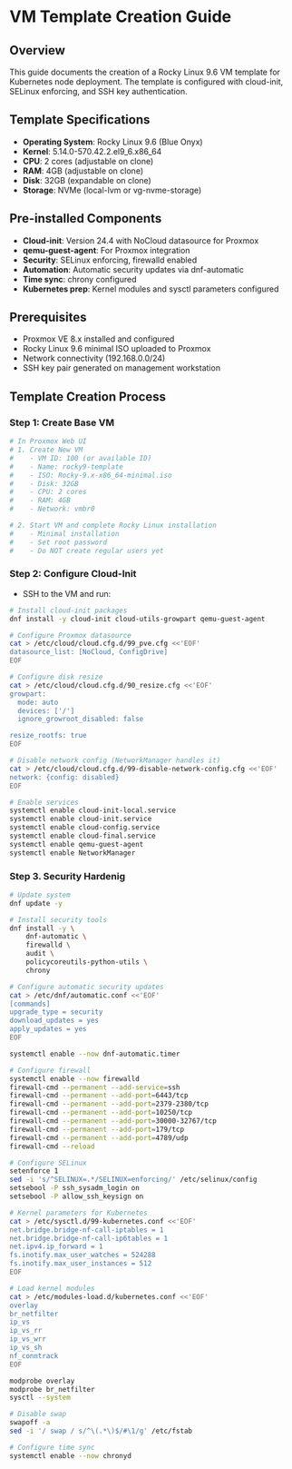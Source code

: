 # VM Template Creation Guide

## Overview

This guide documents the creation of a Rocky Linux 9.6 VM template for Kubernetes node deployment. The template is configured with cloud-init, SELinux enforcing, and SSH key authentication.

## Template Specifications

- **Operating System**: Rocky Linux 9.6 (Blue Onyx)
- **Kernel**: 5.14.0-570.42.2.el9_6.x86_64
- **CPU**: 2 cores (adjustable on clone)
- **RAM**: 4GB (adjustable on clone)
- **Disk**: 32GB (expandable on clone)
- **Storage**: NVMe (local-lvm or vg-nvme-storage)

## Pre-installed Components

- **Cloud-init**: Version 24.4 with NoCloud datasource for Proxmox
- **qemu-guest-agent**: For Proxmox integration
- **Security**: SELinux enforcing, firewalld enabled
- **Automation**: Automatic security updates via dnf-automatic
- **Time sync**: chrony configured
- **Kubernetes prep**: Kernel modules and sysctl parameters configured

## Prerequisites

- Proxmox VE 8.x installed and configured
- Rocky Linux 9.6 minimal ISO uploaded to Proxmox
- Network connectivity (192.168.0.0/24)
- SSH key pair generated on management workstation

## Template Creation Process

### Step 1: Create Base VM
```bash
# In Proxmox Web UI
# 1. Create New VM
#    - VM ID: 100 (or available ID)
#    - Name: rocky9-template
#    - ISO: Rocky-9.x-x86_64-minimal.iso
#    - Disk: 32GB
#    - CPU: 2 cores
#    - RAM: 4GB
#    - Network: vmbr0

# 2. Start VM and complete Rocky Linux installation
#    - Minimal installation
#    - Set root password
#    - Do NOT create regular users yet
```

### Step 2: Configure Cloud-Init

- SSH to the VM and run:

```bash
# Install cloud-init packages
dnf install -y cloud-init cloud-utils-growpart qemu-guest-agent

# Configure Proxmox datasource
cat > /etc/cloud/cloud.cfg.d/99_pve.cfg <<'EOF'
datasource_list: [NoCloud, ConfigDrive]
EOF

# Configure disk resize
cat > /etc/cloud/cloud.cfg.d/90_resize.cfg <<'EOF'
growpart:
  mode: auto
  devices: ['/']
  ignore_growroot_disabled: false

resize_rootfs: true
EOF

# Disable network config (NetworkManager handles it)
cat > /etc/cloud/cloud.cfg.d/99-disable-network-config.cfg <<'EOF'
network: {config: disabled}
EOF

# Enable services
systemctl enable cloud-init-local.service
systemctl enable cloud-init.service
systemctl enable cloud-config.service
systemctl enable cloud-final.service
systemctl enable qemu-guest-agent
systemctl enable NetworkManager
```

### Step 3. Security Hardenig

```bash
# Update system
dnf update -y

# Install security tools
dnf install -y \
    dnf-automatic \
    firewalld \
    audit \
    policycoreutils-python-utils \
    chrony

# Configure automatic security updates
cat > /etc/dnf/automatic.conf <<'EOF'
[commands]
upgrade_type = security
download_updates = yes
apply_updates = yes
EOF

systemctl enable --now dnf-automatic.timer

# Configure firewall
systemctl enable --now firewalld
firewall-cmd --permanent --add-service=ssh
firewall-cmd --permanent --add-port=6443/tcp
firewall-cmd --permanent --add-port=2379-2380/tcp
firewall-cmd --permanent --add-port=10250/tcp
firewall-cmd --permanent --add-port=30000-32767/tcp
firewall-cmd --permanent --add-port=179/tcp
firewall-cmd --permanent --add-port=4789/udp
firewall-cmd --reload

# Configure SELinux
setenforce 1
sed -i 's/^SELINUX=.*/SELINUX=enforcing/' /etc/selinux/config
setsebool -P ssh_sysadm_login on
setsebool -P allow_ssh_keysign on

# Kernel parameters for Kubernetes
cat > /etc/sysctl.d/99-kubernetes.conf <<'EOF'
net.bridge.bridge-nf-call-iptables = 1
net.bridge.bridge-nf-call-ip6tables = 1
net.ipv4.ip_forward = 1
fs.inotify.max_user_watches = 524288
fs.inotify.max_user_instances = 512
EOF

# Load kernel modules
cat > /etc/modules-load.d/kubernetes.conf <<'EOF'
overlay
br_netfilter
ip_vs
ip_vs_rr
ip_vs_wrr
ip_vs_sh
nf_conntrack
EOF

modprobe overlay
modprobe br_netfilter
sysctl --system

# Disable swap
swapoff -a
sed -i '/ swap / s/^\(.*\)$/#\1/g' /etc/fstab

# Configure time sync
systemctl enable --now chronyd
```

